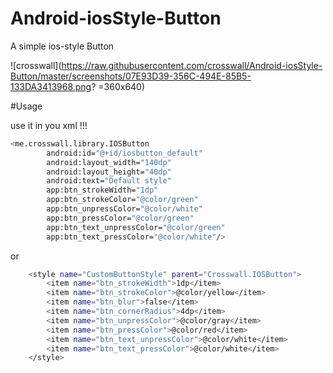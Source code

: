 # Android-iosStyle-Button

A simple ios-style Button

![crosswall](https://raw.githubusercontent.com/crosswall/Android-iosStyle-Button/master/screenshots/07E93D39-356C-494E-85B5-133DA3413968.png? =360x640)

#Usage

use it in you xml !!!

```bash
<me.crosswall.library.IOSButton
        android:id="@+id/iosbutton_default"
        android:layout_width="140dp"
        android:layout_height="40dp"
        android:text="Default style"
        app:btn_strokeWidth="1dp"
        app:btn_strokeColor="@color/green"
        app:btn_unpressColor="@color/white"
        app:btn_pressColor="@color/green"
        app:btn_text_unpressColor="@color/green"
        app:btn_text_pressColor="@color/white"/>
```
or

```bash
    <style name="CustomButtonStyle" parent="Crosswall.IOSButton">
        <item name="btn_strokeWidth">1dp</item>
        <item name="btn_strokeColor">@color/yellow</item>
        <item name="btn_blur">false</item>
        <item name="btn_cornerRadius">4dp</item>
        <item name="btn_unpressColor">@color/gray</item>
        <item name="btn_pressColor">@color/red</item>
        <item name="btn_text_unpressColor">@color/white</item>
        <item name="btn_text_pressColor">@color/white</item>
    </style>
```


